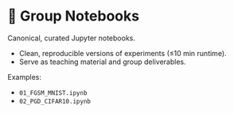 # 📂 Group Notebooks

Canonical, curated Jupyter notebooks.

- Clean, reproducible versions of experiments (≤10 min runtime).
- Serve as teaching material and group deliverables.

Examples:

- `01_FGSM_MNIST.ipynb`
- `02_PGD_CIFAR10.ipynb`

